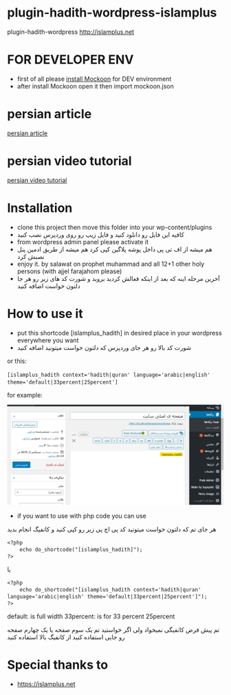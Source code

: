 # plugin-hadith-wordpress-islamplus

plugin-hadith-wordpress http://islamplus.net

# FOR DEVELOPER ENV

- first of all please [install Mockoon](https://mockoon.com/#download) for DEV environment
- after install Mockoon open it then import mockoon.json

# persian article

[persian article](https://vrgl.ir/APQYI)

# persian video tutorial

[persian video tutorial](https://narenjitv.com/vs/M8J)

# Installation

- clone this project then move this folder into your wp-content/plugins
- کافیه این فایل رو دانلود کنید و فایل زیپ رو روی وردپرس نصب کنید
- from wordpress admin panel please activate it
- هم میشه از اف تی پی داخل پوشه پلاگین کپی کرد هم میشه از طریق ادمین پنل نصبش کرد
- enjoy it. by salawat on prophet muhammad and all 12+1 other holy persons (with ajjel farajahom please)
- آخرین مرحله اینه که بعد از اینکه فعالش کردید بروید و شورت کد های زیر رو هر جا دلتون خواست اضافه کنید

# How to use it

- put this shortcode [islamplus_hadith] in desired place in your wordpress everywhere you want
- شورت کد بالا رو هر جای وردپرس که دلتون خواست میتونید اضافه کنید

or this:

`[islamplus_hadith context='hadith|quran' language='arabic|english' theme='default|33percent|25percent']`

for example:

![use hadith shortcode in wordpress editor](use-hadith-shortcode-in-editor-wordpress.png)

- if you want to use with php code you can use

هر جای تم که دلتون خواست میتونید کد پی اچ پی زیر رو کپی کنید و کانفیگ انجام بدید

```
<?php
	echo do_shortcode("[islamplus_hadith]");
?>
```

یا

```
<?php
	echo do_shortcode("[islamplus_hadith context='hadith|quran' language='arabic|english' theme='default|33percent|25percent']");
?>
```

default: is full width
33percent: is for 33 percent
25percent

تم پیش فرض کانفیگی نمیخواد
ولی اگر خواستید تم یک سوم صفحه یا یک چهارم صفحه رو جایی استفاده کنید از کانفیگ بالا استفاده کنید

# Special thanks to

- https://islamplus.net
